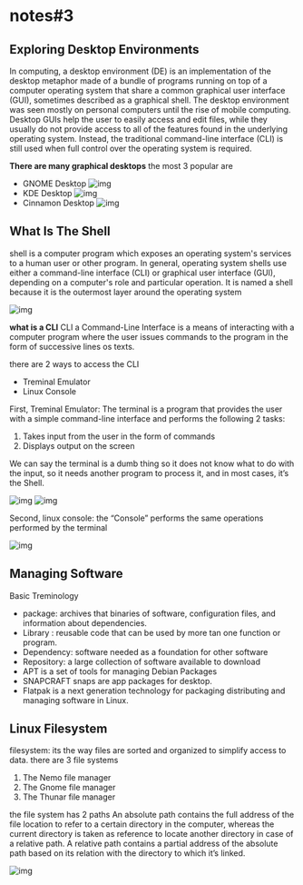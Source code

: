 # notes#3

## Exploring Desktop Environments

In computing, a desktop environment (DE) is an implementation of the desktop metaphor made of a bundle of programs running on top of a computer operating system that share a common graphical user interface (GUI), sometimes described as a graphical shell. The desktop environment was seen mostly on personal computers until the rise of mobile computing. Desktop GUIs help the user to easily access and edit files, while they usually do not provide access to all of the features found in the underlying operating system. Instead, the traditional command-line interface (CLI) is still used when full control over the operating system is required.

**There are many graphical desktops**
the most 3 popular are 
* GNOME Desktop
  ![img](../imgs/notespics/GNOME.png)
* KDE Desktop
  ![img](../imgs/notespics/KDE.png)
* Cinnamon Desktop
  ![img](../imgs/notespics/Cinnamon-Desktop.png)





## What Is The Shell
shell is a computer program which exposes an operating system's services to a human user or other program. In general, operating system shells use either a command-line interface (CLI) or graphical user interface (GUI), depending on a computer's role and particular operation. It is named a shell because it is the outermost layer around the operating system

![img](../imgs/notespics/shell.jpg)

**what is a CLI**
CLI a Command-Line Interface is a means of interacting with a computer program where the user issues commands to the program in the form of successive lines os texts.

there are 2 ways to access the CLI
* Treminal Emulator 
* Linux Console

First, Treminal Emulator: The terminal is a program that provides the user with a simple command-line interface and performs the following 2 tasks:

1. Takes input from the user in the form of commands
2. Displays output on the screen
 
 We can say the terminal is a dumb thing so it does not know what to do with the input, so it needs another program to process it, and in most cases, it’s the Shell.

 ![img](../imgs/notespics/terminal1.png)
 ![img](../imgs/notespics/terminal2.png)


 Second, linux console:  the “Console” performs the same operations performed by the terminal

 ![img](../imgs/notespics/sampletrem.png)

 ## Managing Software 
 Basic Treminology
  
* package: archives that binaries of software, configuration files, and information about dependencies. 
* Library : reusable code that can be used by more tan one function or program.
* Dependency: software needed as a foundation for other software 
* Repository: a large collection of software available to download
* APT is a set of tools for managing Debian Packages
* SNAPCRAFT snaps are app packages for desktop.
* Flatpak is a next generation technology for packaging distributing and managing software in Linux.



## Linux Filesystem
filesystem: its the way files are sorted and organized to simplify access to data.
 there are 3 file systems 
 1. The Nemo file manager  
 2. The Gnome file manager
 3. The Thunar file manager
   
the file system has 2 paths 
An absolute path contains the full address of the file location to refer to a certain directory in the computer, whereas the current directory is taken as reference to locate another directory in case of a relative path. A relative path contains a partial address of the absolute path based on its relation with the directory to which it’s linked.

![img](../imgs/notespics/absul.png)

